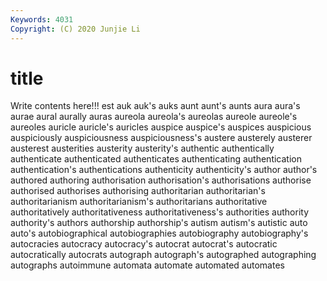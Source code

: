 ```yaml
---
Keywords: 4031
Copyright: (C) 2020 Junjie Li
---
```


# title

Write contents here!!!
est 
auk 
auk's 
auks 
aunt
aunt's 
aunts 
aura 
aura's 
aurae 
aural 
aurally 
auras 
aureola 
aureola's
aureolas 
aureole 
aureole's 
aureoles 
auricle 
auricle's 
auricles 
auspice 
auspice's 
auspices
auspicious 
auspiciously 
auspiciousness 
auspiciousness's 
austere 
austerely 
austerer 
austerest 
austerities 
austerity
austerity's 
authentic 
authentically 
authenticate 
authenticated 
authenticates 
authenticating 
authentication 
authentication's 
authentications
authenticity 
authenticity's 
author 
author's 
authored 
authoring 
authorisation 
authorisation's 
authorisations 
authorise
authorised 
authorises 
authorising 
authoritarian 
authoritarian's 
authoritarianism 
authoritarianism's 
authoritarians 
authoritative 
authoritatively
authoritativeness 
authoritativeness's 
authorities 
authority 
authority's 
authors 
authorship 
authorship's 
autism 
autism's
autistic 
auto 
auto's 
autobiographical 
autobiographies 
autobiography 
autobiography's 
autocracies 
autocracy 
autocracy's
autocrat 
autocrat's 
autocratic 
autocratically 
autocrats 
autograph 
autograph's 
autographed 
autographing 
autographs
autoimmune 
automata 
automate 
automated 
automates 
